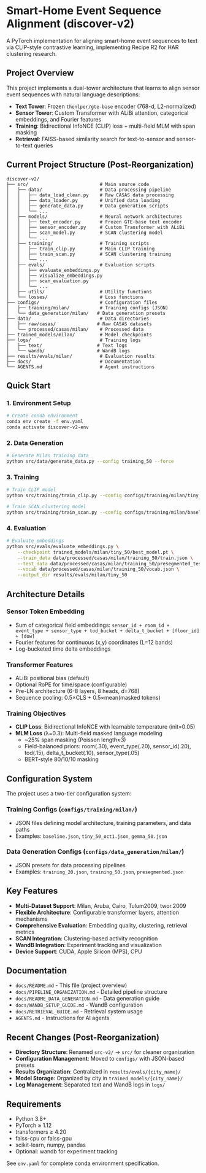 # Smart-Home Event Sequence Alignment (discover-v2)

A PyTorch implementation for aligning smart-home event sequences to text via CLIP-style contrastive learning, implementing Recipe R2 for HAR clustering research.

## Project Overview

This project implements a dual-tower architecture that learns to align sensor event sequences with natural language descriptions:

- **Text Tower**: Frozen `thenlper/gte-base` encoder (768-d, L2-normalized)
- **Sensor Tower**: Custom Transformer with ALiBi attention, categorical embeddings, and Fourier features
- **Training**: Bidirectional InfoNCE (CLIP) loss + multi-field MLM with span masking
- **Retrieval**: FAISS-based similarity search for text-to-sensor and sensor-to-text queries

## Current Project Structure (Post-Reorganization)

```
discover-v2/
├── src/                          # Main source code
│   ├── data/                     # Data processing pipeline
│   │   ├── data_load_clean.py    # Raw CASAS data processing
│   │   ├── data_loader.py        # Unified data loading
│   │   ├── generate_data.py      # Data generation scripts
│   │   └── ...
│   ├── models/                   # Neural network architectures
│   │   ├── text_encoder.py       # Frozen GTE-base text encoder
│   │   ├── sensor_encoder.py     # Custom Transformer with ALiBi
│   │   ├── scan_model.py         # SCAN clustering model
│   │   └── ...
│   ├── training/                 # Training scripts
│   │   ├── train_clip.py         # Main CLIP training
│   │   ├── train_scan.py         # SCAN clustering training
│   │   └── ...
│   ├── evals/                    # Evaluation scripts
│   │   ├── evaluate_embeddings.py
│   │   ├── visualize_embeddings.py
│   │   ├── scan_evaluation.py
│   │   └── ...
│   ├── utils/                    # Utility functions
│   └── losses/                   # Loss functions
├── configs/                      # Configuration files
│   ├── training/milan/           # Training configs (JSON)
│   └── data_generation/milan/   # Data generation presets
├── data/                         # Data directories
│   ├── raw/casas/               # Raw CASAS datasets
│   └── processed/casas/milan/    # Processed data
├── trained_models/milan/         # Model checkpoints
├── logs/                         # Training logs
│   ├── text/                    # Text logs
│   └── wandb/                   # WandB logs
├── results/evals/milan/          # Evaluation results
├── docs/                         # Documentation
└── AGENTS.md                     # Agent instructions
```

## Quick Start

### 1. Environment Setup
```bash
# Create conda environment
conda env create -f env.yaml
conda activate discover-v2-env
```

### 2. Data Generation
```bash
# Generate Milan training data
python src/data/generate_data.py --config training_50 --force
```

### 3. Training
```bash
# Train CLIP model
python src/training/train_clip.py --config configs/training/milan/tiny_50_oct1.json

# Train SCAN clustering model
python src/training/train_scan.py --config configs/training/milan/baseline.json
```

### 4. Evaluation
```bash
# Evaluate embeddings
python src/evals/evaluate_embeddings.py \
    --checkpoint trained_models/milan/tiny_50/best_model.pt \
    --train_data data/processed/casas/milan/training_50/train.json \
    --test_data data/processed/casas/milan/training_50/presegmented_test.json \
    --vocab data/processed/casas/milan/training_50/vocab.json \
    --output_dir results/evals/milan/tiny_50
```

## Architecture Details

### Sensor Token Embedding
- Sum of categorical field embeddings: `sensor_id + room_id + event_type + sensor_type + tod_bucket + delta_t_bucket + [floor_id] + [dow]`
- Fourier features for continuous (x,y) coordinates (L=12 bands)
- Log-bucketed time delta embeddings

### Transformer Features
- ALiBi positional bias (default)
- Optional RoPE for time/space (configurable)
- Pre-LN architecture (6-8 layers, 8 heads, d=768)
- Sequence pooling: 0.5×CLS + 0.5×mean(masked tokens)

### Training Objectives
- **CLIP Loss**: Bidirectional InfoNCE with learnable temperature (init=0.05)
- **MLM Loss** (λ=0.3): Multi-field masked language modeling
  - ~25% span masking (Poisson length≈3)
  - Field-balanced priors: room(.30), event_type(.20), sensor_id(.20), tod(.15), delta_t_bucket(.10), sensor_type(.05)
  - BERT-style 80/10/10 masking

## Configuration System

The project uses a two-tier configuration system:

### Training Configs (`configs/training/milan/`)
- JSON files defining model architecture, training parameters, and data paths
- Examples: `baseline.json`, `tiny_50_oct1.json`, `gemma_50.json`

### Data Generation Configs (`configs/data_generation/milan/`)
- JSON presets for data processing pipelines
- Examples: `training_20.json`, `training_50.json`, `presegmented.json`

## Key Features

- **Multi-Dataset Support**: Milan, Aruba, Cairo, Tulum2009, twor.2009
- **Flexible Architecture**: Configurable transformer layers, attention mechanisms
- **Comprehensive Evaluation**: Embedding quality, clustering, retrieval metrics
- **SCAN Integration**: Clustering-based activity recognition
- **WandB Integration**: Experiment tracking and visualization
- **Device Support**: CUDA, Apple Silicon (MPS), CPU

## Documentation

- `docs/README.md` - This file (project overview)
- `docs/PIPELINE_ORGANIZATION.md` - Detailed pipeline structure
- `docs/README_DATA_GENERATION.md` - Data generation guide
- `docs/WANDB_SETUP_GUIDE.md` - WandB configuration
- `docs/RETRIEVAL_GUIDE.md` - Retrieval system usage
- `AGENTS.md` - Instructions for AI agents

## Recent Changes (Post-Reorganization)

- **Directory Structure**: Renamed `src-v2/` → `src/` for cleaner organization
- **Configuration Management**: Moved to `configs/` with JSON-based presets
- **Results Organization**: Centralized in `results/evals/{city_name}/`
- **Model Storage**: Organized by city in `trained_models/{city_name}/`
- **Log Management**: Separated text and WandB logs in `logs/`

## Requirements

- Python 3.8+
- PyTorch ≥ 1.12
- transformers ≥ 4.20
- faiss-cpu or faiss-gpu
- scikit-learn, numpy, pandas
- Optional: wandb for experiment tracking

See `env.yaml` for complete conda environment specification.
